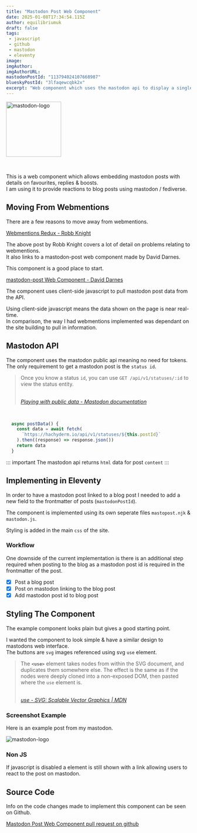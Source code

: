 ```yaml
---
title: "Mastodon Post Web Component"
date: 2025-01-08T17:34:54.115Z
author: equilibriumuk
draft: false
tags:
 - javascript
 - github
 - mastodon
 - eleventy
image:
imgAuthor:
imgAuthorURL:
mastodonPostId: "113794024107668987"
blueskyPostId: "3lfaqewcqbk2x"
excerpt: "Web component which uses the mastodon api to display a single post"
---
```


<p class="text-center">
<img class="inline" src="/media/logos/mastodon-purple.svg" alt="mastodon-logo" width="150px">
</p>

<br/>

This is a web component which allows embedding mastodon posts with details on favourites, replies & boosts.<br/>
I am using it to provide reactions to blog posts using mastodon / fediverse.

## Moving From Webmentions

There are a few reasons to move away from webmentions.

<i class="fa fa-link"></i> <a href="https://rknight.me/blog/webmentions-redux/" target="_blank" rel="noopener noreferrer">Webmentions Redux - Robb Knight</a>

The above post by Robb Knight covers a lot of detail on problems relating to webmentions.<br/>
It also links to a mastodon-post web component made by David Darnes.

This component is a good place to start.

<i class="fa fa-link"></i> <a href="https://darn.es/mastodon-post-web-component/" target="_blank" rel="noopener noreferrer">mastodon-post Web Component - David Darnes</a>

The component uses client-side javascript to pull mastodon post data from the API.

Using client-side javascript means the data shown on the page is near real-time.<br/>
In comparison, the way I had webmentions implemented was dependant on the site building to pull in information.

## Mastodon API

The component uses the mastodon public api meaning no need for tokens.<br/>
The only requirement to get a mastodon post is the `status id`.

<blockquote><p>Once you know a status <code>id</code>, you can use <code>GET /api/v1/statuses/:id</code> to view the status entity.</p>
<br/>
<cite><i class="fa fa-link"></i> <a href="https://docs.joinmastodon.org/client/public/#posts" target="_blank" rel="noopener noreferrer">Playing with public data - Mastodon documentation</a></cite>
</blockquote>

<br/>

```js
  async postData() {
    const data = await fetch(
      `https://hachyderm.io/api/v1/statuses/${this.postId}`
    ).then((response) => response.json())
    return data
  }
```

::: important
The mastodon api returns `html` data for post `content`
:::

## Implementing in Eleventy

In order to have a mastodon post linked to a blog post I needed to add a new field to the frontmatter of posts (`mastodonPostId`).

The component is implemented using its own seperate files `mastopost.njk` & `mastodon.js`.

Styling is added in the main `css` of the site.

### Workflow

One downside of the current implementation is there is an additional step required when posting to the blog as a mastodon post id is required in the frontmatter of the post.

- [x] Post a blog post
- [x] Post on mastodon linking to the blog post
- [x] Add mastodon post id to blog post

## Styling The Component

The example component looks plain but gives a good starting point.

I wanted the component to look simple & have a similar design to mastodons web interface.<br/>
The buttons are `svg` images referenced using svg `use` element.

<blockquote><p>The <strong><code>&lt;use&gt;</code></strong> element takes nodes from within the SVG document, and duplicates them somewhere else.
The effect is the same as if the nodes were deeply cloned into a non-exposed DOM, then pasted where the <code>use</code> element is.</p>
<br/>
<cite><i class="fa fa-link"></i> <a href="https://developer.mozilla.org/en-US/docs/Web/SVG/Element/use" target="_blank" rel="noopener noreferrer">use - SVG: Scalable Vector Graphics | MDN</a></cite>
</blockquote>

### Screenshot Example

Here is an example post from my mastodon.

<p class="text-center">
<img class="inline" src="/media/images/2025/mastodon-post.png" alt="mastodon-logo">
</p>

### Non JS

If javascript is disabled a element is still shown with a link allowing users to react to the post on mastodon.

## Source Code

Info on the code changes made to implement this component can be seen on Github.

<i class="fa fa-code-fork git-fork"></i> <a href="https://github.com/equk/11ty-equk/pull/16" target="_blank" rel="noopener noreferrer">Mastodon Post Web Component pull request on github</a>

